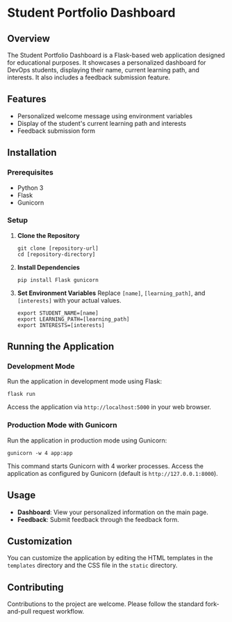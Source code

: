 # Student Portfolio Dashboard

## Overview
The Student Portfolio Dashboard is a Flask-based web application designed for educational purposes. It showcases a personalized dashboard for DevOps students, displaying their name, current learning path, and interests. It also includes a feedback submission feature.

## Features
- Personalized welcome message using environment variables
- Display of the student's current learning path and interests
- Feedback submission form

## Installation

### Prerequisites
- Python 3
- Flask
- Gunicorn

### Setup
1. **Clone the Repository**
   ```
   git clone [repository-url]
   cd [repository-directory]
   ```

2. **Install Dependencies**
   ```
   pip install Flask gunicorn
   ```

3. **Set Environment Variables**
   Replace `[name]`, `[learning_path]`, and `[interests]` with your actual values.
   ```
   export STUDENT_NAME=[name]
   export LEARNING_PATH=[learning_path]
   export INTERESTS=[interests]
   ```

## Running the Application

### Development Mode
Run the application in development mode using Flask:
```
flask run
```
Access the application via `http://localhost:5000` in your web browser.

### Production Mode with Gunicorn
Run the application in production mode using Gunicorn:
```
gunicorn -w 4 app:app
```
This command starts Gunicorn with 4 worker processes. Access the application as configured by Gunicorn (default is `http://127.0.0.1:8000`).

## Usage
- **Dashboard**: View your personalized information on the main page.
- **Feedback**: Submit feedback through the feedback form.

## Customization
You can customize the application by editing the HTML templates in the `templates` directory and the CSS file in the `static` directory.

## Contributing
Contributions to the project are welcome. Please follow the standard fork-and-pull request workflow.